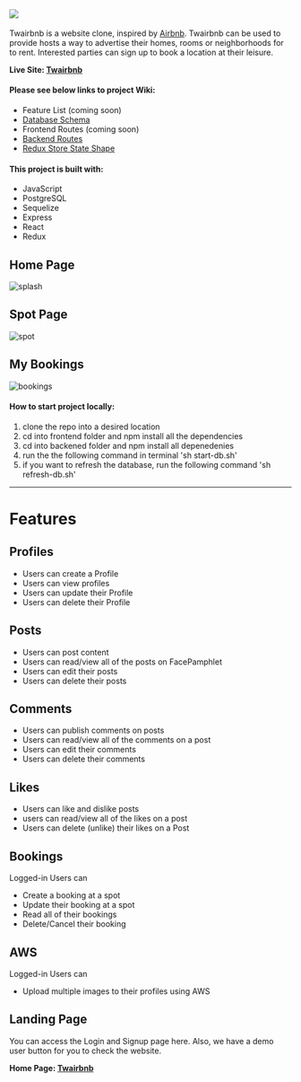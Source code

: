 ## <img className="logoLeft" src="https://i.imgur.com/HK1MoK8.jpg"></img>



Twairbnb is a website clone, inspired by [Airbnb](https://www.airbnb.com/). Twairbnb can be used to provide hosts a way to advertise their homes, rooms or neighborhoods for to rent. Interested parties can sign up to book a location at their leisure.

**Live Site: [Twairbnb](https://authenticate-mwm.onrender.com)**


#### Please see below links to project Wiki:
* Feature List (coming soon)
* [Database Schema](https://github.com/meyermatt22/AuthenticateMe/wiki/Database-Schema-Twairbnb)
* Frontend Routes (coming soon)
* [Backend Routes](https://github.com/meyermatt22/AuthenticateMe/wiki/Backend-Routes)
* [Redux Store State Shape](https://github.com/meyermatt22/AuthenticateMe/wiki/default-shape)

#### This project is built with:
* JavaScript
* PostgreSQL
* Sequelize
* Express
* React
* Redux

## Home Page
![splash](https://i.imgur.com/vZG4CI8.jpg)

## Spot Page
![spot](https://i.imgur.com/M7UuekE.jpg)

## My Bookings
![bookings](https://i.imgur.com/boGACEg.jpg)

#### How to start project locally:
1. clone the repo into a desired location
2. cd into frontend folder and npm install all the dependencies
3. cd into backened folder and npm install all depenedenies
4. run the the following command in terminal 'sh start-db.sh'
5. if you want to refresh the database, run the following command 'sh refresh-db.sh'

***

# Features 

## Profiles
* Users can create a Profile
* Users can view profiles
* Users can update their Profile
* Users can delete their Profile

## Posts
* Users can post content
* Users can read/view all of the posts on FacePamphlet
* Users can edit their posts
* Users can delete their posts

## Comments
* Users can publish comments on posts
* Users can read/view all of the comments on a post
* Users can edit their comments
* Users can delete their comments

## Likes
* Users can like and dislike posts
* users can read/view all of the likes on a post
* Users can delete (unlike) their likes on a Post

## Bookings
Logged-in Users can
* Create a booking at a spot
* Update their booking at a spot
* Read all of their bookings
* Delete/Cancel their booking

## AWS
Logged-in Users can
* Upload multiple images to their profiles using AWS

## Landing Page
You can access the Login and Signup page here. Also, we have a demo user button for you to check the website.

**Home Page: [Twairbnb](https://authenticate-mwm.onrender.com)**
